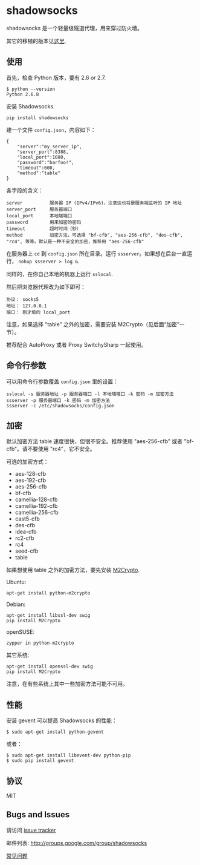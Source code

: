 shadowsocks
===========

shadowsocks 是一个轻量级隧道代理，用来穿过防火墙。

其它的移植的版本见[这里](https://github.com/clowwindy/shadowsocks/wiki/Ports-and-Clients).

使用
----

首先，检查 Python 版本，要有 2.6 or 2.7.

    $ python --version
    Python 2.6.8
    
安装 Shadowsocks.

    pip install shadowsocks
    
建一个文件 `config.json`，内容如下：

    {
        "server":"my_server_ip",
        "server_port":8388,
        "local_port":1080,
        "password":"barfoo!",
        "timeout":600,
        "method":"table"
    }

各字段的含义：

    server          服务器 IP (IPv4/IPv6)，注意这也将是服务端监听的 IP 地址
    server_port     服务器端口
    local_port      本地端端口
    password        用来加密的密码
    timeout         超时时间（秒）
    method          加密方法，可选择 "bf-cfb", "aes-256-cfb", "des-cfb", "rc4", 等等。默认是一种不安全的加密，推荐用 "aes-256-cfb"

在服务器上 `cd` 到 `config.json` 所在目录。运行 `ssserver`。如果想在后台一直运行，
`nohup ssserver > log &`.

同样的，在你自己本地的机器上运行 `sslocal`.

然后把浏览器代理改为如下即可：

    协议： socks5
    地址： 127.0.0.1
    端口： 刚才填的 local_port

注意，如果选择 "table" 之外的加密，需要安装 M2Crypto（见后面“加密”一节）。

推荐配合 AutoProxy 或者 Proxy SwitchySharp 一起使用。

命令行参数
-----------

可以用命令行参数覆盖 `config.json` 里的设置：

    sslocal -s 服务器地址 -p 服务器端口 -l 本地端端口 -k 密码 -m 加密方法
    ssserver -p 服务器端口 -k 密码 -m 加密方法
    ssserver -c /etc/shadowsocks/config.json

加密
----

默认加密方法 table 速度很快，但很不安全。推荐使用 "aes-256-cfb" 或者 "bf-cfb"。请不要使用 "rc4"，它不安全。

可选的加密方式：

- aes-128-cfb
- aes-192-cfb
- aes-256-cfb
- bf-cfb
- camellia-128-cfb
- camellia-192-cfb
- camellia-256-cfb
- cast5-cfb
- des-cfb
- idea-cfb
- rc2-cfb
- rc4
- seed-cfb
- table

如果想使用 table 之外的加密方法，要先安装 [M2Crypto](http://chandlerproject.org/Projects/MeTooCrypto).


Ubuntu:

    apt-get install python-m2crypto

Debian:

    apt-get install libssl-dev swig
    pip install M2Crypto

openSUSE:

    zypper in python-m2crypto

其它系统:

    apt-get install openssl-dev swig
    pip install M2Crypto

注意，在有些系统上其中一些加密方法可能不可用。

性能
------------

安装 gevent 可以提高 Shadowsocks 的性能：

    $ sudo apt-get install python-gevent

或者：

    $ sudo apt-get install libevent-dev python-pip
    $ sudo pip install gevent

协议
-------
MIT

Bugs and Issues
----------------
请访问 [issue tracker](https://github.com/clowwindy/shadowsocks/issues?state=open)

邮件列表: http://groups.google.com/group/shadowsocks

[常见问题](https://github.com/clowwindy/shadowsocks/wiki/Troubleshooting)